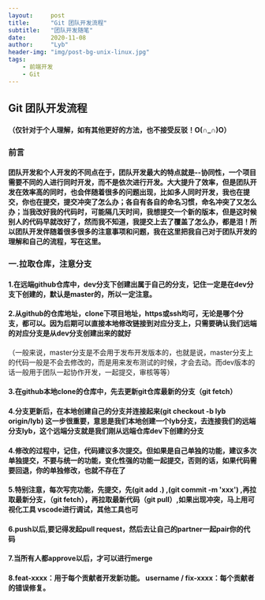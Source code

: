```yaml
---
layout:     post
title:      "Git 团队开发流程"
subtitle:   "团队开发随笔"
date:       2020-11-08
author:     "Lyb"
header-img: "img/post-bg-unix-linux.jpg"
tags:
    - 前端开发
    - Git
---
```


Git 团队开发流程
----
#### （仅针对于个人理解，如有其他更好的方法，也不接受反驳！O(∩_∩)O）

###  前言 
#### 团队开发和个人开发的不同点在于，团队开发最大的特点就是--协同性，一个项目需要不同的人进行同时开发，而不是依次进行开发。大大提升了效率，但是团队开发在效率高的同时，也会伴随着很多的问题出现，比如多人同时开发，我也在提交，你也在提交，提交冲突了怎么办；各自有各自的命名习惯，命名冲突了又怎么办；当我改好我的代码时，可能隔几天时间，我想提交一个新的版本，但是这时候别人的代码早就改好了，然而我不知道，我提交上去了覆盖了怎么办，都是泪！所以团队开发伴随着很多很多的注意事项和问题，我在这里把我自己对于团队开发的理解和自己的流程，写在这里。

### 一.拉取仓库，注意分支
#### 1.在远端github仓库中，dev分支下创建出属于自己的分支，记住一定是在dev分支下创建的，默认是master的，所以一定注意。
#### 2.从github的仓库地址，clone下项目地址，https或ssh均可，无论是哪个分支，都可以。因为后期可以直接本地修改链接到对应分支上，只需要确认我们远端的对应分支是从dev分支创建出来的就好
（一般来说，master分支是不会用于发布开发版本的，也就是说，master分支上的代码一般是不会去修改的，而是用来发布测试的时候，才会去动。而dev版本的话一般用于团队一起协作开发，一起提交，审核等等）
#### 3.在github本地clone的仓库中，先去更新git仓库最新的分支（git fetch）
#### 4.分支更新后，在本地创建自己的分支并连接起来(git checkout -b lyb origin/lyb) 这一步很重要，意思是我们本地创建一个lyb分支，去连接我们的远端分支lyb，这个远端分支就是我们刚从远端仓库dev下创建的分支
#### 4.修改的过程中，记住，代码建议多次提交。但如果是自己单独的功能，建议多次单独提交，不要与统一的功能，变化性强的功能一起提交，否则的话，如果代码需要回退，你的单独修改，也就不存在了
#### 5.特别注意，每次写完功能，先提交，先(git add .) ,(git commit -m 'xxx') ,再拉取最新分支，（git fetch），再拉取最新代码（git pull）,如果出现冲突，马上用可视化工具 vscode进行调试，其他工具也可
#### 6.push以后,要记得发起pull request，然后去让自己的partner一起pair你的代码
#### 7.当所有人都approve以后，才可以进行merge

#### 8.feat-xxxx：用于每个贡献者开发新功能。 username / fix-xxxx：每个贡献者的错误修复。